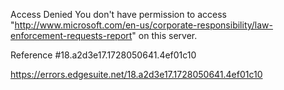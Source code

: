Access Denied
You don't have permission to access "http://www.microsoft.com/en-us/corporate-responsibility/law-enforcement-requests-report" on this server.

Reference #18.a2d3e17.1728050641.4ef01c10

https://errors.edgesuite.net/18.a2d3e17.1728050641.4ef01c10